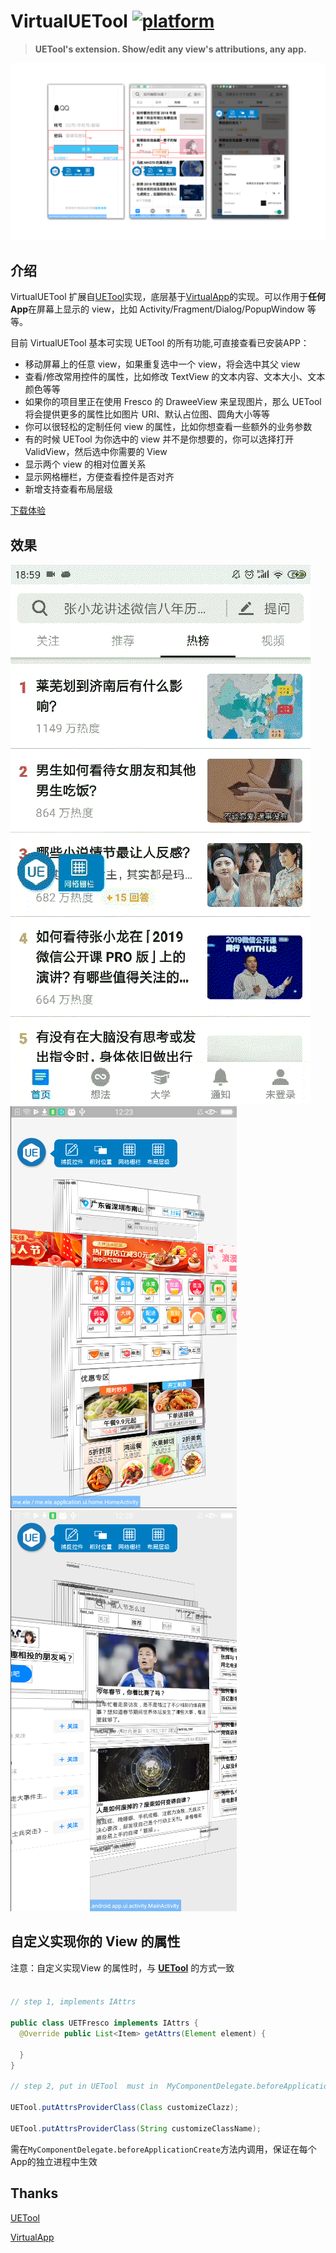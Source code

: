 VirtualUETool [![platform](https://img.shields.io/badge/platform-android-brightgreen.svg)](https://developer.android.com/index.html)
======

>**UETool's extension. Show/edit any view's attributions, any app.**

![VirtualUETool](pic/1.png)

## 介绍

VirtualUETool 扩展自[UETool](https://github.com/eleme/UETool)实现，底层基于[VirtualApp](https://github.com/asLody/VirtualApp)的实现。可以作用于**任何App**在屏幕上显示的 view，比如 Activity/Fragment/Dialog/PopupWindow 等等。

目前 VirtualUETool 基本可实现 UETool 的所有功能,可直接查看已安装APP：

- 移动屏幕上的任意 view，如果重复选中一个 view，将会选中其父 view
- 查看/修改常用控件的属性，比如修改 TextView 的文本内容、文本大小、文本颜色等等
- 如果你的项目里正在使用 Fresco 的 DraweeView 来呈现图片，那么 UETool 将会提供更多的属性比如图片 URI、默认占位图、圆角大小等等
- 你可以很轻松的定制任何 view 的属性，比如你想查看一些额外的业务参数
- 有的时候 UETool 为你选中的 view 并不是你想要的，你可以选择打开 ValidView，然后选中你需要的 View
- 显示两个 view 的相对位置关系
- 显示网格栅栏，方便查看控件是否对齐
- 新增支持查看布局层级

[下载体验](https://github.com/zhangke3016/VirtualUETool/blob/master/app-release.apk?raw=true)

## 效果
![VirtualUETool](pic/2.gif)
![VirtualUETool](pic/5.png)
![VirtualUETool](pic/6.png)

## 自定义实现你的 View 的属性

注意：自定义实现View 的属性时，与 **[UETool](https://github.com/eleme/UETool)** 的方式一致

#### 

```java

// step 1, implements IAttrs

public class UETFresco implements IAttrs {
  @Override public List<Item> getAttrs(Element element) {

  }
}

// step 2, put in UETool  must in  MyComponentDelegate.beforeApplicationCreate

UETool.putAttrsProviderClass(Class customizeClazz);

UETool.putAttrsProviderClass(String customizeClassName);

```
需在`MyComponentDelegate.beforeApplicationCreate`方法内调用，保证在每个App的独立进程中生效

## Thanks
[UETool](https://github.com/eleme/UETool)

[VirtualApp](https://github.com/asLody/VirtualApp)
